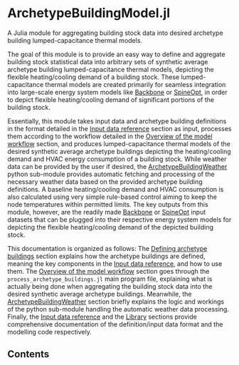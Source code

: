 # ArchetypeBuildingModel.jl

A Julia module for aggregating building stock data into desired
archetype building lumped-capacitance thermal models.

The goal of this module is to provide an easy way to define and aggregate
building stock statistical data into arbitrary sets of synthetic average
archetype building lumped-capacitance thermal models, depicting the flexible
heating/cooling demand of a building stock.
These lumped-capacitance thermal models are created primarily for
seamless integration into large-scale energy system models like
[Backbone](https://cris.vtt.fi/en/publications/backbone) or
[SpineOpt](https://github.com/Spine-project/SpineOpt.jl),
in order to depict flexible heating/cooling demand of significant portions
of the building stock.

Essentially, this module takes input data and archetype building definitions
in the format detailed in the [Input data reference](@ref)
section as input, processes them according to the workflow detailed in the
[Overview of the model workflow](@ref) section, and produces
lumped-capacitance thermal models of the desired synthetic average archetype
buildings depicting the heating/cooling demand and HVAC energy consumption
of a building stock.
While weather data can be provided by the user if desired,
the [ArchetypeBuildingWeather](@ref) python sub-module provides automatic
fetching and processing of the necessary weather data based on the provided
archetype building definitions.
A baseline heating/cooling demand and HVAC consumption is also calculated
using very simple rule-based control aiming to keep the node temperatures
within permitted limits.
The key outputs from this module, however, are the readily made
[Backbone](https://cris.vtt.fi/en/publications/backbone) or
[SpineOpt](https://github.com/Spine-project/SpineOpt.jl) input datasets
that can be plugged into their respective energy system models for
depicting the flexible heating/cooling demand of the depicted building stock.

This documentation is organized as follows:
The [Defining archetype buildings](@ref) section explains how the archetype
buildings are defined, meaning the key components in the
[Input data reference](@ref), and how to use them.
The [Overview of the model workflow](@ref) section goes through the
`process_archetype_buildings.jl` main program file, explaining what is
actually being done when aggregating the building stock data into the
desired synthetic average archetype buildings.
Meanwhile, the [ArchetypeBuildingWeather](@ref) section briefly explains
the logic and workings of the python sub-module handling the automatic
weather data processing.
Finally, the [Input data reference](@ref) and the [Library](@ref)
sections provide comprehensive documentation of the definition/input
data format and the modelling code respectively.


## Contents

```@contents
```